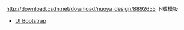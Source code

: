 http://download.csdn.net/download/nuoya_design/8892655  下载模板






- [UI Bootstrap](http://angular-ui.github.io/bootstrap/)
